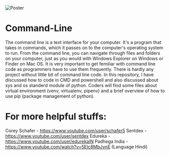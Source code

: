 ![Poster](https://github.com/ahammadshawki8/Command-Line-Fundamentals/blob/master/command.jpg)

# Command-Line
The command line is a text interface for your computer. It's a program that takes in commands, which it passes on to the computer's operating system to run. From the command line, you can navigate through files and folders on your computer, just as you would with Windows Explorer on Windows or Finder on Mac OS.
It is very important to get femiliar with command line code as programmers have to use them frequently. There is hardly any project without little bit of command line code.
In this repository, I have discussed how to code in CMD and powershell and also discussed about sys and os standerd module of python. Coders will find some files about virtual environment (venv, virtualenv, pipenv) and a brief overview of how to use pip (package management of python).

# For more helpful stuffs:

Corey Schafer - https://www.youtube.com/user/schafer5
Sentdex - https://www.youtube.com/user/sentdex 
Edureka - https://www.youtube.com/user/edurekaIN
Padhega India - https://www.youtube.com/watch?v=5Elc8MbJvnE (Language Hindi)
